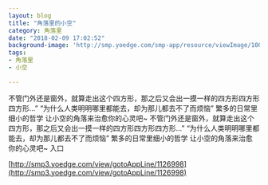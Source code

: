 ```yaml
---
layout: blog
title: "角落里的小空"
category: 角落里
date: "2018-02-09 17:02:52"
background-image: 'http://smp.yoedge.com/smp-app/resource/viewImage/1002496appline.png'
tags:
- 角落里
- 小空

---
```

不管门外还是窗外，就算走出这个四方形，那之后又会出一摸一样的四方形四方形四方形…” “为什么人类明明哪里都能去，却为那儿都去不了而烦恼” 繁多的日常里细小的哲学 让小空的角落来治愈你的心灵吧~
不管门外还是窗外，就算走出这个四方形，那之后又会出一摸一样的四方形四方形四方形…” “为什么人类明明哪里都能去，却为那儿都去不了而烦恼” 繁多的日常里细小的哲学 让小空的角落来治愈你的心灵吧~
入口

[http://smp3.yoedge.com/view/gotoAppLine/1126998](http://smp3.yoedge.com/view/gotoAppLine/1126998)

        
